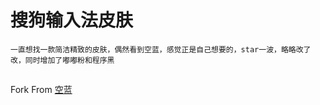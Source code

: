 # 搜狗输入法皮肤


```
一直想找一款简洁精致的皮肤，偶然看到空蓝，感觉正是自己想要的，star一波，略略改了改，同时增加了嘟嘟粉和程序黑

```

## 
Fork From [空蓝](https://github.com/intret/PureBlue)


